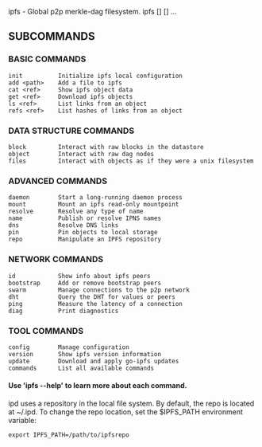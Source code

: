 

ipfs - Global p2p merkle-dag filesystem.
  ipfs [<flags>] <command> [<arg>] ...

## SUBCOMMANDS
###  BASIC COMMANDS
    init          Initialize ipfs local configuration
    add <path>    Add a file to ipfs
    cat <ref>     Show ipfs object data
    get <ref>     Download ipfs objects
    ls <ref>      List links from an object
    refs <ref>    List hashes of links from an object

###  DATA STRUCTURE COMMANDS
    block         Interact with raw blocks in the datastore
    object        Interact with raw dag nodes
    files         Interact with objects as if they were a unix filesystem

###  ADVANCED COMMANDS
    daemon        Start a long-running daemon process
    mount         Mount an ipfs read-only mountpoint
    resolve       Resolve any type of name
    name          Publish or resolve IPNS names
    dns           Resolve DNS links
    pin           Pin objects to local storage
    repo          Manipulate an IPFS repository

###  NETWORK COMMANDS
    id            Show info about ipfs peers
    bootstrap     Add or remove bootstrap peers
    swarm         Manage connections to the p2p network
    dht           Query the DHT for values or peers
    ping          Measure the latency of a connection
    diag          Print diagnostics

###  TOOL COMMANDS
    config        Manage configuration
    version       Show ipfs version information
    update        Download and apply go-ipfs updates
    commands      List all available commands

####  Use 'ipfs <command> --help' to learn more about each command.

  ipd uses a repository in the local file system. By default, the repo is located
  at ~/.ipd. To change the repo location, set the $IPFS_PATH environment variable:

    export IPFS_PATH=/path/to/ipfsrepo
